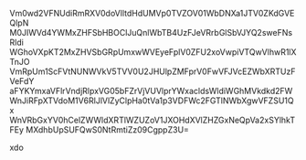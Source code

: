 Vm0wd2VFNUdiRmRXV0doVlltdHdUMVp0TVZOV01WbDNXa1JTV0ZKdGVEQlpN
M0JIWVd4YWMxZHFSbHBOClJuQnlWbTB4UzFJeVRrbGlSbVJYQ2sweFNsRldi
WGhoVXpKT2MxZHVSbGRpUmxwWVEyeFplV0ZFU2xoVwpiVTQwVlhwR1lXTnJO
VmRpUm1ScFVtNUNWVkV5TVV0U2JHUlpZMFprV0FwVFJVcEZWbXRTUzFVeFdY
aFYKYmxaVFlrVndjRlpxVG05bFZrVjVUVlprYWxacldsWldiWGhMVkdkd2FW
WnJiRFpXTVdoM1V6RlJlVlZyClpHa0tVa1p3VDFWc2FGTlNWbXgwVFZSU1Qx
WnVRbGxYV0hCelZWWldXRTlWZUZoV1JXOHdXVlZHZGxNeQpVa2xSYlhkTFEy
MXdhbUpSUFQwS0NtRmtiZz09CgppZ3U=

xdo